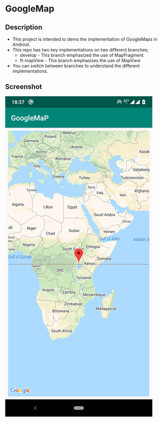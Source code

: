 # GoogleMap

## Description
- This project is intended to demo the implementation of GoogleMaps in Android.
- This repo has two key implementations on two different branches;
  -  develop - This branch emphasized the use of MapFragment.
  -  ft-mapView - This branch emphasizes the use of MapView
- You can switch between branches to understand the different implementations.
## Screenshot
![Google Map](/images/mapFrag.png)
